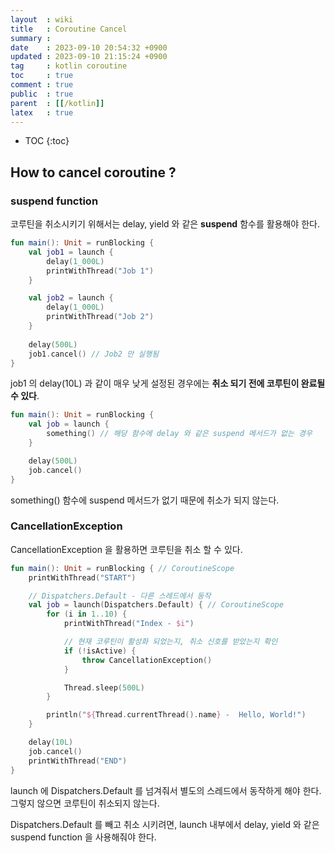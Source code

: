 ```yaml
---
layout  : wiki
title   : Coroutine Cancel
summary : 
date    : 2023-09-10 20:54:32 +0900
updated : 2023-09-10 21:15:24 +0900
tag     : kotlin coroutine
toc     : true
comment : true
public  : true
parent  : [[/kotlin]]
latex   : true
---
```

* TOC
{:toc}

## How to cancel coroutine ?

### suspend function

코루틴을 취소시키기 위해서는 delay, yield 와 같은 __suspend__ 함수를 활용해야 한다.

```kotlin
fun main(): Unit = runBlocking {
    val job1 = launch {
        delay(1_000L)
        printWithThread("Job 1")
    }

    val job2 = launch {
        delay(1_000L)
        printWithThread("Job 2")
    }
    
    delay(500L)
    job1.cancel() // Job2 만 실행됨
}
```

job1 의 delay(10L) 과 같이 매우 낮게 설정된 경우에는 __취소 되기 전에 코루틴이 완료될 수 있다__.

```kotlin
fun main(): Unit = runBlocking {
    val job = launch {
        something() // 해당 함수에 delay 와 같은 suspend 메서드가 없는 경우
    }

    delay(500L)
    job.cancel() 
}
```

something() 함수에 suspend 메서드가 없기 때문에 취소가 되지 않는다.

### CancellationException

CancellationException 을 활용하면 코루틴을 취소 할 수 있다.

```kotlin
fun main(): Unit = runBlocking { // CoroutineScope
    printWithThread("START")

    // Dispatchers.Default - 다른 스레드에서 동작
    val job = launch(Dispatchers.Default) { // CoroutineScope
        for (i in 1..10) {
            printWithThread("Index - $i")

            // 현재 코루틴이 활성화 되었는지, 취소 신호를 받았는지 확인
            if (!isActive) {
                throw CancellationException()
            }

            Thread.sleep(500L)
        }

        println("${Thread.currentThread().name} -  Hello, World!")
    }

    delay(10L)
    job.cancel()
    printWithThread("END")
}
```

launch 에 Dispatchers.Default 를 넘겨줘서 별도의 스레드에서 동작하게 해야 한다. 그렇지 않으면 코루틴이 취소되지 않는다.

Dispatchers.Default 를 빼고 취소 시키려면, launch 내부에서 delay, yield 와 같은 suspend function 을 사용해줘야 한다.
